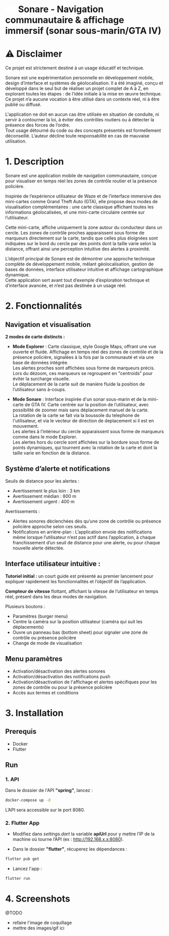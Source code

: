 # <img src="flutter/assets/images/logo/icon.png" alt="logo" width="34"/> Sonare - Navigation communautaire & affichage immersif (sonar sous-marin/GTA IV)

# ⚠️ Disclaimer

Ce projet est strictement destiné à un usage éducatif et technique.  
  
Sonare est une expérimentation personnelle en développement mobile, design d’interface et systèmes de géolocalisation.
Il a été imaginé, conçu et développé dans le seul but de réaliser un projet complet de A à Z, en explorant toutes les étapes : de l’idée initiale à la mise en œuvre technique.  
Ce projet n’a aucune vocation à être utilisé dans un contexte réel, ni à être publié ou diffusé.  
  
L'application ne doit en aucun cas être utilisée en situation de conduite, ni servir à contourner la loi, à éviter des contrôles routiers ou à détecter la présence des forces de l’ordre.  
Tout usage détourné du code ou des concepts présentés est formellement déconseillé. L’auteur décline toute responsabilité en cas de mauvaise utilisation.  


# 1. Description

Sonare est une application mobile de navigation communautaire, conçue pour visualiser en temps réel les zones de contrôle routier et la présence policière.  
  
Inspirée de l’expérience utilisateur de Waze et de l’interface immersive des mini-cartes comme Grand Theft Auto (GTA), elle propose deux modes de visualisation complémentaires : une carte classique affichant toutes les informations géolocalisées, et une mini-carte circulaire centrée sur l’utilisateur.  
  
Cette mini-carte, affiche uniquement la zone autour du conducteur dans un cercle. Les zones de contrôle proches apparaissent sous forme de marqueurs directement sur la carte, tandis que celles plus éloignées sont indiquées sur le bord du cercle par des points dont la taille varie selon la distance, offrant ainsi une perception intuitive des alertes à proximité.  
  
L’objectif principal de Sonare est de démontrer une approche technique complète de développement mobile, mêlant géolocalisation, gestion de bases de données, interface utilisateur intuitive et affichage cartographique dynamique.  
Cette application sert avant tout d’exemple d’exploration technique et d’interface avancée, et n’est pas destinée à un usage réel.


# 2. Fonctionnalités

## Navigation et visualisation

**2 modes de carte distincts :**

- **Mode Explorer** : Carte classique, style Google Maps, offrant une vue ouverte et fluide.
  Affichage en temps réel des zones de contrôle et de la présence policière, signalées à la fois par la communauté et via une base de données intégrée.  
  Les alertes proches sont affichées sous forme de marqueurs précis. Lors du dézoom, ces marqueurs se regroupent en "centroids" pour éviter la surcharge visuelle.  
  Le déplacement de la carte suit de manière fluide la position de l’utilisateur sans à-coups.


- **Mode Sonare** : Interface inspirée d'un sonar sous-marin et de la mini-carte de GTA IV.
  Carte centrée sur la position de l’utilisateur, avec possibilité de zoomer mais sans déplacement manuel de la carte.  
  La rotation de la carte se fait via la boussole du telephone de l'utilisateur, et via le vecteur de direction de deplacement si il est en mouvement.  
  Les alertes à l’intérieur du cercle apparaissent sous forme de marqueurs comme dans le mode Explorer.  
  Les alertes hors du cercle sont affichées sur la bordure sous forme de points dynamiques, qui tournent avec la rotation de la carte et dont la taille varie en fonction de la distance.

## Système d’alerte et notifications

Seuils de distance pour les alertes :
- Avertissement le plus loin : 3 km
- Avertissement médian : 800 m
- Avertissement urgent : 400 m

Avertissements :
- Alertes sonores déclenchées dès qu’une zone de contrôle ou présence policière approche selon ces seuils.
- Notifications en arrière-plan : L’application envoie des notifications même lorsque l’utilisateur n’est pas actif dans l’application, à chaque franchissement d’un seuil de distance pour une alerte, ou pour chaque nouvelle alerte détectée.

## Interface utilisateur intuitive :

**Tutoriel initial :** un court guide est présenté au premier lancement pour expliquer rapidement les fonctionnalités et l’objectif de l’application.  
  
**Compteur de vitesse** flottant, affichant la vitesse de l’utilisateur en temps réel, présent dans les deux modes de navigation.
  
Plusieurs boutons :
- Paramètres (burger menu)
- Centre la caméra sur la position utilisateur (caméra qui suit les déplacements)
- Ouvre un panneau bas (bottom sheet) pour signaler une zone de contrôle ou présence policière
- Change de mode de visualisation

## Menu paramètres

- Activation/désactivation des alertes sonores
- Activation/désactivation des notifications push
- Activation/désactivation de l'affichage et alertes spécifiques pour les zones de contrôle ou pour la présence policière
- Accès aux termes et conditions


# 3. Installation

## Prerequis

- Docker
- Flutter

## Run

### 1. API

Dans le dossier de l'API **"spring"**, lancez :
```bash
docker-compose up -d
```
L’API sera accessible sur le port 8080.

### 2. Flutter App

- Modifiez dans *settings.dart* la variable **apiUrl** pour y mettre l’IP de la machine où tourne l’API (ex : http://192.168.x.x:8080).

- Dans le dossier **"flutter"**, récuperez les dépendances :
```bash
flutter pub get
```
- Lancez l'app :
```bash
flutter run
```

# 4. Screenshots

@TODO
- refaire l'image de coquillage
- mettre des images/gif ici